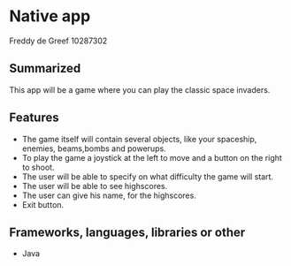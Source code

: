Native app
=============
Freddy de Greef
10287302

Summarized
-------------

This app will be a game where you can play the classic space invaders.

Features
-------------
<ul>
<li>The game itself will contain several objects, like your spaceship, enemies, beams,bombs and powerups.</li>
<li>To play the game a joystick at the left to move and a button on the right to shoot.</li>
<li>The user will be able to specify on what difficulty the game will start.</li>
<li>The user will be able to see highscores.</li>
<li>The user can give his name, for the highscores.</li>
<li>Exit button.</li>
</ul>


Frameworks, languages, libraries or other 
-------------

<ul>
<li>Java</li>
</ul>

